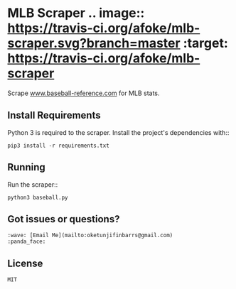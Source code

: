 MLB Scraper .. image:: https://travis-ci.org/afoke/mlb-scraper.svg?branch=master :target: https://travis-ci.org/afoke/mlb-scraper
=============
Scrape www.baseball-reference.com for MLB stats.

Install Requirements
------------

Python 3 is required to the scraper. Install the project's dependencies
with::

    pip3 install -r requirements.txt

Running
-------

Run the scraper::

    python3 baseball.py

Got issues or questions?
-------

    :wave: [Email Me](mailto:oketunjifinbarrs@gmail.com)
    :panda_face:

License 
-------

    MIT
